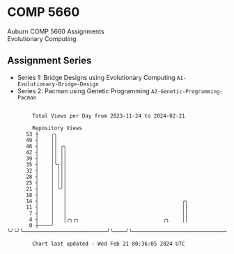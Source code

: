# COMP 5660
Auburn COMP 5660 Assignments  
Evolutionary Computing

## Assignment Series
- Series 1: Bridge Designs using Evolutionary Computing `A1-Evolutionary-Bridge-Design`
- Series 2: Pacman using Genetic Programming `A2-Genetic-Programming-Pacman`

```

        Total Views per Day from 2023-11-24 to 2024-02-21

        Repository Views
      53 ┼    ╭╮
      49 ┤    ││
      46 ┤    ││ ╭╮
      42 ┤    ││ ││
      39 ┤    ││ ││
      35 ┤    │╰╮││
      32 ┤    │ │││
      28 ┤    │ │││
      25 ┤    │ │││
      21 ┤    │ ╰╯│
      18 ┤    │   │
      14 ┤    │   │                                     ╭╮
      11 ┤    │   │                                     ││
       7 ┤    │   │                                     ││
       4 ┤    │   │╭╮╭╮                           ╭╮    ││
       0 ┼────╯   ╰╯╰╯╰───────────────────────────╯╰────╯╰─────────────────────────────────────────

        Chart last updated - Wed Feb 21 00:36:05 2024 UTC
        
```
